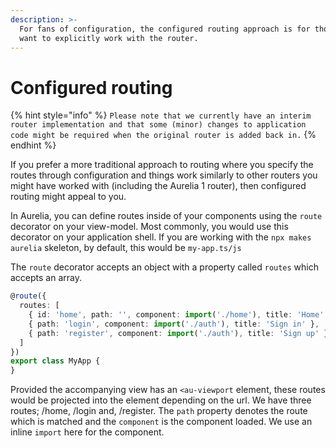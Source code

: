 ```yaml
---
description: >-
  For fans of configuration, the configured routing approach is for those who
  want to explicitly work with the router.
---
```


# Configured routing

{% hint style="info" %}
`Please note that we currently have an interim router implementation and that some (minor) changes to application code might be required when the original router is added back in.`
{% endhint %}

If you prefer a more traditional approach to routing where you specify the routes through configuration and things work similarly to other routers you might have worked with \(including the Aurelia 1 router\), then configured routing might appeal to you.

In Aurelia, you can define routes inside of your components using the `route` decorator on your view-model. Most commonly, you would use this decorator on your application shell. If you are working with the `npx makes aurelia` skeleton, by default, this would be `my-app.ts/js`

The `route` decorator accepts an object with a property called `routes` which accepts an array.

```typescript
@route({
  routes: [
    { id: 'home', path: '', component: import('./home'), title: 'Home' },
    { path: 'login', component: import('./auth'), title: 'Sign in' },
    { path: 'register', component: import('./auth'), title: 'Sign up' }
  ]
})
export class MyApp {
}
```

Provided the accompanying view has an `<au-viewport` element, these routes would be projected into the element depending on the url. We have three routes; /home, /login and, /register. The `path` property denotes the route which is matched and the `component` is the component loaded. We use an inline `import` here for the component.

